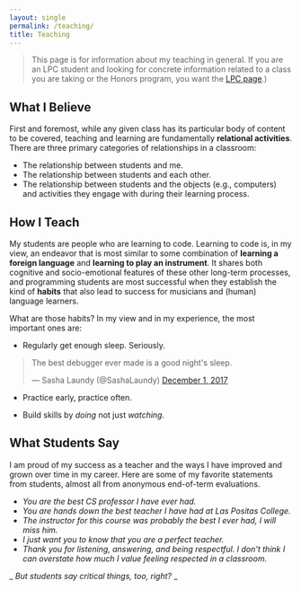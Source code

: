```yaml
---
layout: single
permalink: /teaching/
title: Teaching
---
```

> This page is for information about my teaching in general. If you are an LPC student and looking for concrete information related to a class you are taking or the Honors program, you want the [LPC page](/lpc/).)

## What I Believe

First and foremost, while any given class has its particular body of content to be covered,
teaching and learning are fundamentally **relational activities**. There are three primary categories of
relationships in a classroom:

- The relationship between students and me.
- The relationship between students and each other.
- The relationship between students and the objects (e.g., computers) and activities they engage with during their learning process.

## How I Teach

My students are people who are learning to code. Learning to code is,
in my view, an endeavor that is most similar to some combination of **learning a foreign language** and
**learning to play an instrument**. It shares both cognitive and socio-emotional features of these other long-term processes, and programming students are most successful when they establish the kind of **habits** that also lead to success for musicians and (human) language learners.

What are those habits? In my view and in my experience, the most important ones are:

- Regularly get enough sleep. Seriously.

<blockquote class="twitter-tweet" data-lang="en"><p lang="en" dir="ltr">The best debugger ever made is a good night&#39;s sleep.</p>&mdash; Sasha Laundy (@SashaLaundy) <a href="https://twitter.com/SashaLaundy/status/936661004137635840?ref_src=twsrc%5Etfw">December 1, 2017</a></blockquote>
<script async src="https://platform.twitter.com/widgets.js" charset="utf-8"></script>


- Practice early, practice often.

- Build skills by *doing* not just *watching*.





## What Students Say

I am proud of my success as a teacher and the ways I have improved and grown
over time in my career. Here are some of my favorite statements from students,
almost all from anonymous end-of-term evaluations.

- _You are the best CS professor I have ever had._
- _You are hands down the best teacher I have had at Las Positas College._
- _The instructor for this course was probably the best I ever had, I will miss him._
- _I just want you to know that you are a perfect teacher._
- _Thank you for listening, answering, and being respectful. I don't think I can overstate how much I value feeling respected in a classroom._

_ *But students say critical things, too, right?* _

<!--

- I can sometimes get impatient.
- 

-->






